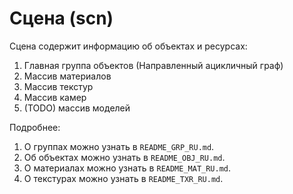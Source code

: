# Сцена (scn)

Сцена содержит информацию об объектах и ресурсах:
1) Главная группа объектов (Направленный ацикличный граф)
2) Массив материалов
3) Массив текстур
4) Массив камер
5) (TODO) массив моделей

Подробнее:
1) О группах можно узнать в `README_GRP_RU.md`.
2) Об объектах можно узнать в `README_OBJ_RU.md`.
3) О материалах можно узнать в `README_MAT_RU.md`.
4) О текстурах можно узнать в `README_TXR_RU.md`.
